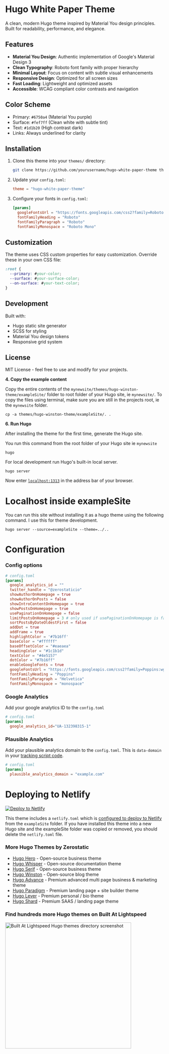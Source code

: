 # Hugo White Paper Theme

A clean, modern Hugo theme inspired by Material You design principles. Built for readability, performance, and elegance.

## Features

- **Material You Design**: Authentic implementation of Google's Material Design 3
- **Clean Typography**: Roboto font family with proper hierarchy
- **Minimal Layout**: Focus on content with subtle visual enhancements
- **Responsive Design**: Optimized for all screen sizes
- **Fast Loading**: Lightweight and optimized assets
- **Accessible**: WCAG compliant color contrasts and navigation

## Color Scheme

- Primary: `#6750a4` (Material You purple)
- Surface: `#fef7ff` (Clean white with subtle tint)
- Text: `#1d1b20` (High contrast dark)
- Links: Always underlined for clarity

## Installation

1. Clone this theme into your `themes/` directory:
   ```bash
   git clone https://github.com/yourusername/hugo-white-paper-theme themes/hugo-white-paper-theme
   ```

2. Update your `config.toml`:
   ```toml
   theme = "hugo-white-paper-theme"
   ```

3. Configure your fonts in `config.toml`:
   ```toml
   [params]
     googleFontsUrl = "https://fonts.googleapis.com/css2?family=Roboto:ital,wght@0,100;0,300;0,400;0,500;0,700;0,900;1,100;1,300;1,400;1,500;1,700;1,900&family=Roboto+Mono:ital,wght@0,100;0,200;0,300;0,400;0,500;0,600;0,700;1,100;1,200;1,300;1,400;1,500;1,600;1,700&display=swap"
     fontFamilyHeading = "Roboto"
     fontFamilyParagraph = "Roboto"
     fontFamilyMonospace = "Roboto Mono"
   ```

## Customization

The theme uses CSS custom properties for easy customization. Override these in your own CSS file:

```css
:root {
  --primary: #your-color;
  --surface: #your-surface-color;
  --on-surface: #your-text-color;
}
```

## Development

Built with:
- Hugo static site generator
- SCSS for styling
- Material You design tokens
- Responsive grid system

## License

MIT License - feel free to use and modify for your projects.

**4. Copy the example content**

Copy the entire contents of the `mynewsite/themes/hugo-winston-theme/exampleSite/` folder to root folder of your Hugo site, ie `mynewsite/`. To copy the files using terminal, make sure you are still in the projects root, ie the `mynewsite` folder.

```
cp -a themes/hugo-winston-theme/exampleSite/. .
```

**6. Run Hugo**

After installing the theme for the first time, generate the Hugo site.

You run this command from the root folder of your Hugo site ie `mynewsite`

```
hugo
```

For local development run Hugo's built-in local server.

```
hugo server
```

Now enter [`localhost:1313`](http://localhost:1313) in the address bar of your browser.

# Localhost inside exampleSite

You can run this site without installing it as a hugo theme using the following command. I use this for theme development.

```
hugo server --source=exampleSite --theme=../..
```

# Configuration

### Config options

```toml
# config.toml
[params]
  google_analytics_id = ""
  twitter_handle = "@zerostaticio"
  showAuthorOnHomepage = true
  showAuthorOnPosts = false
  showIntroContentOnHomepage = true
  showPostsOnHomepage = true
  usePaginationOnHomepage = false
  limitPostsOnHomepage = 3 # only used if usePaginationOnHomepage is false
  sortPostsByDateOldestFirst = false
  addDot = true
  addFrame = true
  highlightColor = '#7b16ff'
  baseColor = "#ffffff"
  baseOffsetColor = "#eaeaea"
  headingColor = "#1c1b1d"
  textColor = "#4e5157"
  dotColor = "#7b16ff"
  enableGoogleFonts = true 
  googleFontsUrl = "https://fonts.googleapis.com/css2?family=Poppins:wght@400;700&display=swap"
  fontFamilyHeading = "Poppins"
  fontFamilyParagraph = "Helvetica"
  fontFamilyMonospace = "monospace"
```

### Google Analytics

Add your google analytics ID to the `config.toml`

```toml
# config.toml
[params]
  google_analytics_id="UA-132398315-1"
```

### Plausible Analytics

Add your plausible analytics domain to the `config.toml`.
This is `data-domain` in your [tracking script code](https://plausible.io/docs/plausible-script).

```toml
# config.toml
[params]
  plausible_analytics_domain = "example.com"
```

# Deploying to Netlify

[![Deploy to Netlify](https://www.netlify.com/img/deploy/button.svg)](https://app.netlify.com/start/deploy?repository=https://github.com/zerostaticthemes/hugo-winston-theme)

This theme includes a `netlify.toml` which is [configured to deploy to Netlify](https://discourse.gohugo.io/t/deploy-your-theme-to-netlify/15508) from the `exampleSite` folder. If you have installed this theme into a new Hugo site and the exampleSite folder was copied or removed, you should delete the `netlify.toml` file.


### More Hugo Themes by Zerostatic

- [Hugo Hero](https://github.com/zerostaticthemes/hugo-hero-theme) - Open-source business theme
- [Hugo Whisper](https://github.com/zerostaticthemes/hugo-whisper-theme) - Open-source documentation theme
- [Hugo Serif](https://github.com/zerostaticthemes/hugo-serif-theme) - Open-source business theme
- [Hugo Winston](https://github.com/zerostaticthemes/hugo-winston-theme) - Open-source blog theme
- [Hugo Advance](https://www.zerostatic.io/theme/hugo-advance/) - Premium advanced multi page business & marketing theme
- [Hugo Paradigm](https://www.zerostatic.io/theme/hugo-paradigm/) - Premium landing page + site builder theme
- [Hugo Lever](https://www.zerostatic.io/theme/hugo-lever/) - Premium personal / bio theme
- [Hugo Shard](https://www.zerostatic.io/theme/hugo-lever/) - Premium SAAS / landing page theme

### Find hundreds more Hugo themes on Built At Lightspeed

[<img alt="Built At Lightspeed Hugo themes directory screenshot" width="400px" src="https://www.zerostatic.io/images/builtatlightspeed-hugo-themes.jpg" />](https://builtatlightspeed.com/category/hugo)
